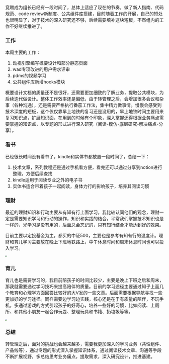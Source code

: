 竞聘成为组长已经有一段时间了，总体上适应了现在的节奏，做了新人指南、代码规范、code review新制度、公共组件库搭建，目前随着工作的开展，自己的短处也很明显了，对于技术的深入研究还不够，后续需要填补这块短板，不然组内的工作不好继续推进了。

### 工作

本周主要的工作：

1. 动视引擎编写概要设计和部分静态页面
2. wad专项改进的用户需求评审
3. pdms的视频学习
4. 公共组件库新增hooks模块

概要设计文档的质量还不是很好，还需要更加细致的了解业务，提取公共模块，为后续迭代做设计。整体工作效率还是偏低，由于转管理之后，会增加很多会议和杂事（各种沟通），还是需要严格执行番茄工作法，集中精力做事情。慢慢会感受到技术深度的短板，这个仅仅靠早上地铁的复习还是没用的，早上地铁时间主要用来复习知识点，扩展知识面，在用到的时候有个印象，深入掌握还得根据业务痛点需要掌握的知识点，以专题的形式进行深入研究（阅读-模仿-底层研究-解决痛点-分享）。

### 看书

已经很长时间没有看书了，kindle和实体书都放置一段时间了，总结一下：

1. 技术文章，系列教程还是通过手机看方便，看完还可以通过分享到notion进行整理，方便后续查找
2. kindle适用于阅读专业之外的电子书
3. 实体书适合带着孩子一起阅读，身体力行的影响孩子，培养其阅读习惯

### 理财

最近的理财知识和行动主要从有知有行上面学习，我比较认同他们的观念，理财一定是需要知识学习和行动的操作，知识和实践的结合，平常我们掌握技术知识也是一样的，光学习是没有用的，后面总会忘记的，只有知行结合才能达到好的效果。

目前主要以定投基金为主，都买的中证500，主要也是参考有知有行的温度计。理财和育儿学习主要放在晚上下班地铁路上，中午休息时间和周末休息时间也可以投入学习。

<img src="http://cdn.baishew.com/hidove-images/2021/05/22/60a8d2ca7b1d5.jpg" style="zoom: 33%;" />

### 育儿

育儿也是需要学习的，我目前陪孩子的时间比较少，主要是晚上下班之后和周末，那我就需要通过学习技巧来提高陪伴的质量。目前的学习途径主要通过知乎上面几个教育和心理学方面回答比较好的大V发的一些文章。后面需要根据导航寻找一些更加好的学习途径。同样需要边学习边实践，核心还是在于有质量的陪伴，不玩手机，多通过游戏的方式引起孩子的好奇心，培养一些好的习惯，比如阅读、上厕所、和其他小朋友一起合作玩耍、整理玩具和书籍、扔垃圾等等。

<img src="http://cdn.baishew.com/hidove-images/2021/05/22/60a8d276d27ba.jpg" style="zoom: 33%;" />

### 总结

转管理之后，面对的挑战也会越来越多，需要我更加深入的学习业务（共性组件、产品线等），通过专题的形式深入掌握知识体系，通过阅读技术文章、沟通等手段不断扩展视野，多总结思考业务痛点，提取需求，深入研究设计，推进基建。



